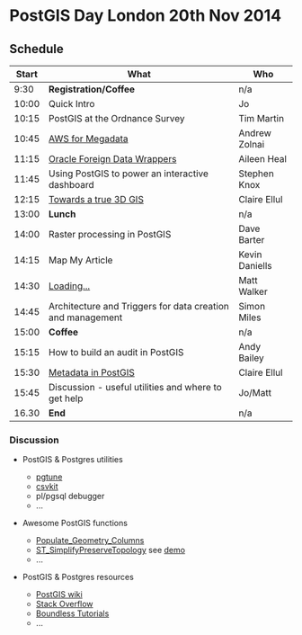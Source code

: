 # PostGIS Day London 20th Nov 2014

## Schedule

| Start | What                                                                     | Who            |
| ----- | ------------------------------------------------------------------------ | -------------- |
| 9:30  | **Registration/Coffee**                                                  | n/a            |
| 10:00 | Quick Intro                                                              | Jo             |
| 10:15 | PostGIS at the Ordnance Survey                                           | Tim Martin     |
| 10:45 | [AWS for Megadata](assets/global_point_&_vector_maps_on_steroids.pdf)    | Andrew Zolnai  |
| 11:15 | [Oracle Foreign Data Wrappers](http://slides.com/aileenheal/oraclefdw#/) | Aileen Heal    |
| 11:45 | Using PostGIS to power an interactive dashboard                          | Stephen Knox   |
| 12:15 | [Towards a true 3D GIS](assets/claire_ellul_-_towards_a_true_3d_gis.pdf) | Claire Ellul   |
| 13:00 | **Lunch**                                                                | n/a            |
| 14:00 | Raster processing in PostGIS                                             | Dave Barter    |
| 14:15 | Map My Article                                                           | Kevin Daniells |
| 14:30 | [Loading...](http://longwayaround.org.uk/notes/loading-postgis/)         | Matt Walker    |
| 14:45 | Architecture and Triggers for data creation and management               | Simon Miles    |
| 15:00 | **Coffee**                                                               | n/a            |
| 15:15 | How to build an audit in PostGIS                                         | Andy Bailey    |
| 15:30 | [Metadata in PostGIS](assets/claire_ellul_-_postgis_and_metadata.pdf)    | Claire Ellul   |
| 15:45 | Discussion - useful utilities and where to get help                      | Jo/Matt        |
| 16.30 | **End**                                                                  | n/a            |

### Discussion

* PostGIS & Postgres utilities
    * [pgtune](https://github.com/gregs1104/pgtune)
    * [csvkit](https://csvkit.readthedocs.org/)
    * pl/pgsql debugger
    * ...

* Awesome PostGIS functions
    * [Populate_Geometry_Columns](http://postgis.net/docs/manual-2.1/Populate_Geometry_Columns.html)
    * [ST_SimplifyPreserveTopology](http://postgis.net/docs/ST_SimplifyPreserveTopology.html) see [demo](http://trac.osgeo.org/postgis/wiki/UsersWikiSimplifyPreserveTopology)
    * ...

* PostGIS & Postgres resources
    * [PostGIS wiki](http://trac.osgeo.org/postgis/wiki)
    * [Stack Overflow](http://stackoverflow.com/questions/tagged/postgis)
    * [Boundless Tutorials](http://workshops.boundlessgeo.com/postgis-intro/)
    * ...
